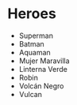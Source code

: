 # Heroes

* Superman
* Batman
* Aquaman
* Mujer Maravilla
* Linterna Verde
* Robin
* Volcán Negro
* Vulcan
